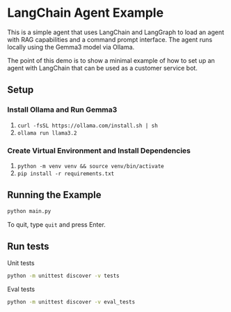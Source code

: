 # LangChain Agent Example

This is a simple agent that uses LangChain and LangGraph to load an agent with RAG capabilities and a
command prompt interface. The agent runs locally using the Gemma3 model via Ollama.

The point of this demo is to show a minimal example of how to set up an agent with LangChain 
that can be used as a customer service bot.

## Setup

### Install Ollama and Run Gemma3

1. `curl -fsSL https://ollama.com/install.sh | sh`
2. `ollama run llama3.2`

### Create Virtual Environment and Install Dependencies

1. `python -m venv venv && source venv/bin/activate`
2. `pip install -r requirements.txt`

## Running the Example

```bash
python main.py
```

To quit, type `quit` and press Enter.

## Run tests

Unit tests
```bash
python -m unittest discover -v tests
```

Eval tests
```bash
python -m unittest discover -v eval_tests
```
